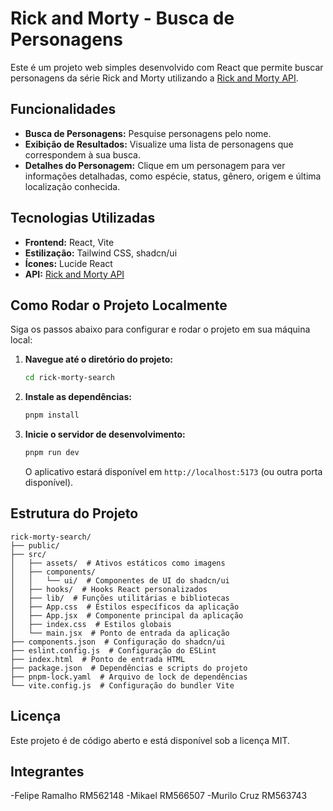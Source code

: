 # Rick and Morty - Busca de Personagens

Este é um projeto web simples desenvolvido com React que permite buscar personagens da série Rick and Morty utilizando a [Rick and Morty API](https://rickandmortyapi.com/).

## Funcionalidades

- **Busca de Personagens:** Pesquise personagens pelo nome.
- **Exibição de Resultados:** Visualize uma lista de personagens que correspondem à sua busca.
- **Detalhes do Personagem:** Clique em um personagem para ver informações detalhadas, como espécie, status, gênero, origem e última localização conhecida.

## Tecnologias Utilizadas

- **Frontend:** React, Vite
- **Estilização:** Tailwind CSS, shadcn/ui
- **Ícones:** Lucide React
- **API:** [Rick and Morty API](https://rickandmortyapi.com/)

## Como Rodar o Projeto Localmente

Siga os passos abaixo para configurar e rodar o projeto em sua máquina local:

1.  **Navegue até o diretório do projeto:**

    ```bash
    cd rick-morty-search
    ```

2.  **Instale as dependências:**

    ```bash
    pnpm install
    ```

3.  **Inicie o servidor de desenvolvimento:**

    ```bash
    pnpm run dev
    ```

    O aplicativo estará disponível em `http://localhost:5173` (ou outra porta disponível).

## Estrutura do Projeto

```
rick-morty-search/
├── public/
├── src/
│   ├── assets/  # Ativos estáticos como imagens
│   ├── components/
│   │   └── ui/  # Componentes de UI do shadcn/ui
│   ├── hooks/  # Hooks React personalizados
│   ├── lib/  # Funções utilitárias e bibliotecas
│   ├── App.css  # Estilos específicos da aplicação
│   ├── App.jsx  # Componente principal da aplicação
│   ├── index.css  # Estilos globais
│   └── main.jsx  # Ponto de entrada da aplicação
├── components.json  # Configuração do shadcn/ui
├── eslint.config.js  # Configuração do ESLint
├── index.html  # Ponto de entrada HTML
├── package.json  # Dependências e scripts do projeto
├── pnpm-lock.yaml  # Arquivo de lock de dependências
└── vite.config.js  # Configuração do bundler Vite
```

## Licença

Este projeto é de código aberto e está disponível sob a licença MIT.

## Integrantes 

-Felipe Ramalho RM562148
-Mikael         RM566507 
-Murilo Cruz    RM563743
